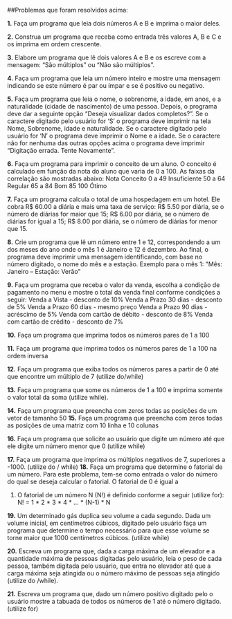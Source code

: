 ##Problemas que foram resolvidos acima:

**1.** Faça um programa que leia dois números A e B e imprima o maior
deles.

**2.** Construa um programa que receba como entrada três valores A, B
e C e os imprima em ordem crescente.

**3.** Elabore um programa que lê dois valores A e B e os escreve com
a mensagem: “São múltiplos” ou “Não são múltiplos”.

**4.** Faça um programa que leia um número inteiro e mostre uma
mensagem indicando se este número é par ou ímpar e se é
positivo ou negativo.

**5.** Faça um programa que leia o nome, o sobrenome, a idade, em
anos, e a naturalidade (cidade de nascimento) de uma pessoa.
Depois, o programa deve dar a seguinte opção “Deseja
visualizar dados completos?”. Se o caractere digitado pelo
usuário for ‘S’ o programa deve imprimir na tela Nome,
Sobrenome, idade e naturalidade. Se o caractere digitado pelo
usuário for ‘N’ o programa deve imprimir o Nome e a idade. Se
o caractere não for nenhuma das outras opções acima o programa
deve imprimir “Digitação errada. Tente Novamente”.

**6.** Faça um programa para imprimir o conceito de um aluno. O
conceito é calculado em função da nota do aluno que varia de 0
a 100. As faixas da correlação são mostradas abaixo:
Nota Conceito
0 a 49 Insuficiente
50 a 64 Regular
65 a 84 Bom
85 100 Ótimo

**7.** Faça um programa calcula o total de uma hospedagem em um
hotel. Ele cobra R$ 60.00 a diária e mais uma taxa de serviço:
R$ 5.50 por diária, se o número de diárias for maior que 15;
R$ 6.00 por diária, se o número de diárias for igual a 15;
R$ 8.00 por diária, se o número de diárias for menor que 15.

**8.** Crie um programa que lê um número entre 1 e 12, correspondendo
a um dos meses do ano onde o mês 1 é Janeiro e 12 é dezembro.
Ao final, o programa deve imprimir uma mensagem identificando,
com base no número digitado, o nome do mês e a estação.
Exemplo para o mês 1: "Mês: Janeiro – Estação: Verão"

**9.** Faça um programa que receba o valor da venda, escolha a
condição de pagamento no menu e mostre o total da venda final
conforme condições a seguir:
Venda a Vista - desconto de 10%
Venda a Prazo 30 dias - desconto de 5%
Venda a Prazo 60 dias - mesmo preço
Venda a Prazo 90 dias - acréscimo de 5%
Venda com cartão de débito - desconto de 8%
Venda com cartão de crédito - desconto de 7%

**10.** Faça um programa que imprima todos os números pares de 1
a 100

**11.** Faça um programa que imprima todos os números pares de 1
a 100 na ordem inversa

**12.** Faça um programa que exiba todos os números pares a
partir de 0 até que encontre um múltiplo de 7 (utilize
do/while)

**13.** Faça um programa que some os números de 1 a 100 e imprima
somente o valor total da soma (utilize while).

**14.** Faça um programa que preencha com zeros todas as posições
de um vetor de tamanho 50
**15.** Faça um programa que preencha com zeros todas as posições
de uma matriz com 10 linha e 10 colunas

**16.** Faça um programa que solicite ao usuário que digite um
número até que ele digite um número menor que 0 (utilize
while)

**17.** Faça um programa que imprima os múltiplos negativos de 7,
superiores a -1000. (utilize do / while)
**18.** Faça um programa que determine o fatorial de um número.
Para este problema, tem-se como entrada o valor do número do
qual se deseja calcular o fatorial. O fatorial de 0 é igual a
1. O fatorial de um número N (N!) é definido conforme a seguir
(utilize for):
N! = 1 * 2 * 3 * 4 * ... * (N-1) * N

**19.** Um determinado gás duplica seu volume a cada segundo.
Dada um volume inicial, em centímetros cúbicos, digitado pelo
usuário faça um programa que determine o tempo necessário para
que esse volume se torne maior que 1000 centímetros cúbicos.
(utilize while)

**20.** Escreva um programa que, dada a carga máxima de um
elevador e a quantidade máxima de pessoas digitadas pelo
usuário, leia o peso de cada pessoa, também digitada pelo
usuário, que entra no elevador até que a carga máxima seja
atingida ou o número máximo de pessoas seja atingido (utilize
do /while).

**21.** Escreva um programa que, dado um número positivo digitado
pelo o usuário mostre a tabuada de todos os números de 1 até o
número digitado. (utilize for)
